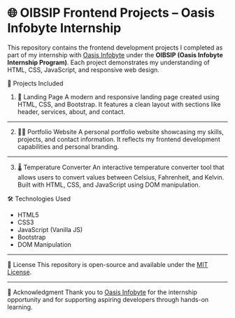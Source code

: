 # 🌐 OIBSIP Frontend Projects – Oasis Infobyte Internship

This repository contains the frontend development projects I completed as part of my internship with [Oasis Infobyte](https://oasisinfobyte.com) under the **OIBSIP (Oasis Infobyte Internship Program)**. Each project demonstrates my understanding of HTML, CSS, JavaScript, and responsive web design.

 🔗 Projects Included

 1. 🚀 Landing Page
A modern and responsive landing page created using HTML, CSS, and Bootstrap. It features a clean layout with sections like header, services, about, and contact.

---

 2. 👨‍💻 Portfolio Website
A personal portfolio website showcasing my skills, projects, and contact information. It reflects my frontend development capabilities and personal branding.

---

 3. 🌡️ Temperature Converter
An interactive temperature converter tool that allows users to convert values between Celsius, Fahrenheit, and Kelvin. Built with HTML, CSS, and JavaScript using DOM manipulation.


 🛠️ Technologies Used
- HTML5  
- CSS3  
- JavaScript (Vanilla JS)  
- Bootstrap  
- DOM Manipulation

---

 📜 License
This repository is open-source and available under the [MIT License](LICENSE).

---

 🙌 Acknowledgment
Thank you to [Oasis Infobyte](https://oasisinfobyte.com) for the internship opportunity and for supporting aspiring developers through hands-on learning.
